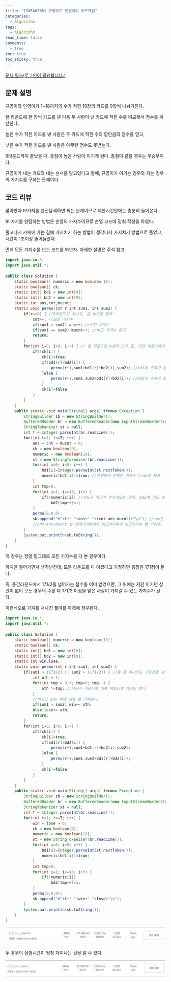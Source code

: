 ```yaml
---
title: "[SWEA6808] 규영이오 인영이의 카드게임"
categories:
  - Algorithm
tags:
  - Algorithm
read_time: false
comments:
  - true
toc: true
toc_sticky: true
---
```

[문제 링크(로그인이 필요합니다.)](https://swexpertacademy.com/main/code/problem/problemDetail.do?contestProbId=AWgv9va6HnkDFAW0&categoryId=AWgv9va6HnkDFAW0&categoryType=CODE)

## 문제 설명
규영이와 인영이가 1~18까지의 수가 적힌 18장의 카드를 9장씩 나눠가진다.

한 라운드에 한 장씩 카드를 낸 다음 두 사람이 낸 카드에 적힌 수를 비교해서 점수를 계산한다.

높은 수가 적힌 카드를 낸 사람은 두 카드에 적힌 수의 합만큼의 점수를 얻고,

낮은 수가 적힌 카드를 낸 사람은 아무런 점수도 못받는다.

9라운드까지 끝났을 때, 총점이 높은 사람이 이기게 된다. 총점이 같을 경우는 무승부이다.

규영이가 내는 카드와 내는 순서를 알고있다고 할때, 규영이가 이기는 경우와 지는 경우의 가지수를 구하는 문제이다.

## 코드 리뷰
많아봤자 9!가지를 완전탐색하면 되는 문제이므로 제한시간안에는 충분히 들어온다.

9! 가지를 완탐하는 방법은 순열의 가지수이므로 순열 코드에 맞춰 작성을 하였다.

풀고나서 카페에 가는 길에 가지치기 하는 방법이 생각나서 가지치기 방법으로 풀었고, 시간이 1초이상 줄어들었다.

먼저 모든 가지수를 보는 코드를 봐보자. 자세한 설명은 주석 참고.

```java
import java.io.*;
import java.util.*;

public class Solution {
	static boolean[] numeric = new boolean[19];
	static boolean[] ck;
	static int[] bd1 = new int[9];
	static int[] bd2 = new int[9];
	static int ans,cnt,mucnt;
	static void permu(int r,int sum1, int sum2) {
		if(r==9) { //9라운드가 지나고, 값 비교를 통해 
			cnt++; //모든 가지수 
			if(sum1 > sum2) ans++; //이긴 가지수
			if(sum1 == sum2) mucnt++; //비긴 가지수 증가
			return;
		}
		for(int i=0; i<9; i++) { // 한 라운드당 9개의 숫자 중, 이전 라운드에서 선택이 안된 숫자를 선택.
			if(!ck[i]) {
				ck[i]=true;
				if(bd1[r]>bd2[i]) {
					permu(r+1,sum1+bd1[r]+bd2[i],sum2); //bd1의 숫자가 클 경우, sum1에 값을 더해준다.
				}else {
					permu(r+1,sum1,sum2+bd1[r]+bd2[i]); //bd2의 숫자가 클 경우, sum2에 값을 더해준다.
				}
				ck[i]=false;
			}
		}
	}
	public static void main(String[] args) throws Exception {
		StringBuilder sb = new StringBuilder();
		BufferedReader br = new BufferedReader(new InputStreamReader(System.in));
		StringTokenizer st = null;
		int T = Integer.parseInt(br.readLine());
		for(int t=1; t<=T; t++) {
			ans = cnt = mucnt = 0;
			ck = new boolean[9];
			numeric = new boolean[19];
			st = new StringTokenizer(br.readLine());
			for(int i=0; i<9; i++) {
				bd1[i]=Integer.parseInt(st.nextToken());
				numeric[bd1[i]]=true; //규영이가 선택한 카드는 true로 체크
			}
			int tmp=0;
			for(int i=1; i<=18; i++) {
				if(!numeric[i]) //카드가 체크가 안되어있는 경우, bd2에 카드 숫자 넣는다.
					bd2[tmp++]=i;
			}
			permu(0,0,0);
			sb.append("#"+t+" "+ans+" "+(cnt-ans-mucnt)+"\n"); //ans는 이긴가지수,
            //cnt-ans-mucnt 는 전체가지수에서 이긴가지수와 비긴가지수 뺀 가지수.
		}
		System.out.println(sb.toString());
	}	
}
```

이 경우는 정말 말그대로 모든 가지수를 다 본 경우이다.

하지만 걸어가면서 생각난건데, 모든 라운드를 다 이겼다고 가정하면 총점은 171점이 된다. 

즉, 중간라운드에서 171/2를 넘어가는 점수를 이미 얻었으면, 그 뒤에는 지던 이기던 상관이 없이 모든 경우의 수를 다 171/2 이상을 얻은 사람이 가져갈 수 있는 가지수가 된다.

이런식으로 가지를 쳐나간 풀이를 아래에 첨부한다.

```java
import java.io.*;
import java.util.*;

public class Solution {
	static boolean[] numeric = new boolean[19];
	static boolean[] ck;
	static int[] bd1 = new int[9];
	static int[] bd2 = new int[9];
	static int win,lose;
	static void permu(int r,int sum1, int sum2) {
		if(sum1 > (171/2) || sum2 > (171/2)) { //둘 중 하나라도 기준점을 넘어가면,
			int oth = 1;
			for(int tmp = 9-r; tmp>0; tmp--) {
				oth *=tmp; //나머지 라운드에 대해 팩토리얼 계산만 한다.
			}
            //이기고 있는 쪽에 oth 를 더해준다.
			if(sum1 > sum2) win+= oth; 
			else lose+= oth;
			return;
		}
		for(int i=0; i<9; i++) {
			if(!ck[i]) {
				ck[i]=true;
				if(bd1[r]>bd2[i]) {
					permu(r+1,sum1+bd1[r]+bd2[i],sum2);
				}else {
					permu(r+1,sum1,sum2+bd1[r]+bd2[i]);
				}
				ck[i]=false;
			}
		}
	}
	public static void main(String[] args) throws Exception {
		StringBuilder sb = new StringBuilder();
		BufferedReader br = new BufferedReader(new InputStreamReader(System.in));
		StringTokenizer st = null;
		int T = Integer.parseInt(br.readLine());
		for(int t=1; t<=T; t++) {
			win = lose = 0;
			ck = new boolean[9];
			numeric = new boolean[19];
			st = new StringTokenizer(br.readLine());
			for(int i=0; i<9; i++) {
				bd1[i]=Integer.parseInt(st.nextToken());
				numeric[bd1[i]]=true;
			}
			int tmp=0;
			for(int i=1; i<=18; i++) {
				if(!numeric[i])
					bd2[tmp++]=i;
			}
			permu(0,0,0);
			sb.append("#"+t+" "+win+" "+lose+"\n");
		}
		System.out.println(sb.toString());
	}	
}
```

![](/assets/img/Algorithm/20200204_1.png)


두 경우의 실행시간이 엄청 차이나는 것을 알 수 있다.


![](/assets/img/Algorithm/20200204_2.png)

